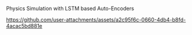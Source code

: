 Physics Simulation with LSTM based Auto-Encoders




https://github.com/user-attachments/assets/a2c95f6c-0660-4db4-b8fd-4acac5bd881e

